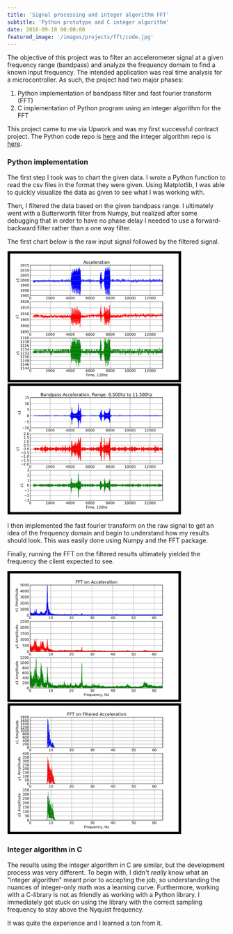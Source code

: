 ```yaml
---
title: 'Signal processing and integer algorithm FFT'
subtitle: 'Python prototype and C integer algorithm'
date: 2016-09-18 00:00:00
featured_image: '/images/projects/fft/code.jpg'
---
```


The objective of this project was to filter an accelerometer signal at a given
frequency range (bandpass) and analyze the frequency domain to find a known
input frequency. The intended application was real time analysis for a
microcontroller. As such, the project had two major phases:

1. Python implementation of bandpass filter and fast fourier transform (FFT)
2. C implementation of Python program using an integer algorithm for the FFT

This project came to me via Upwork and was my first successful contract
project. The Python code repo is [here](https://github.com/rafmudaf/filtersignal)
and the integer algorithm repo is [here](https://github.com/rafmudaf/integerFFT).

### Python implementation

The first step I took was to chart the given data. I wrote a Python function
to read the csv files in the format they were given. Using Matplotlib, I was
able to quickly visualize the data as given to see what I was working with.

Then, I filtered the data based on the given bandpass range. I ultimately
went with a Butterworth filter from Numpy, but realized after some
debugging that in order to have no phase delay I needed to use a
forward-backward filter rather than a one way filter.

The first chart below is the raw input signal followed by the filtered
signal.

<img src="/images/projects/fft/input.png" width="400" />

<img src="/images/projects/fft/bandpass.png" width="400" />

I then implemented the fast fourier transform on the raw signal to get
an idea of the frequency domain and begin to understand how my results
should look. This was easily done using Numpy and the FFT package.

Finally, running the FFT on the filtered results ultimately yielded
the frequency the client expected to see.

<img src="/images/projects/fft/inputfft.png" width="400" />

<img src="/images/projects/fft/bandpassfft.png" width="400" />

### Integer algorithm in C

The results using the integer algorithm in C are similar, but the
development process was very different. To begin with, I didn't
*really* know what an "integer algorithm" meant prior to accepting
the job, so understanding the nuances of integer-only math was
a learning curve. Furthermore, working with a C-library is not
as friendly as working with a Python library. I immediately
got stuck on using the library with the correct sampling frequency
to stay above the Nyquist frequency.

It was quite the experience and I learned a ton from it.
